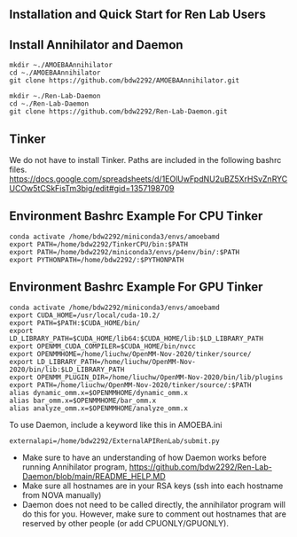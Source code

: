 ## Installation and Quick Start for Ren Lab Users

## Install Annihilator and Daemon
```
mkdir ~./AMOEBAAnnihilator
cd ~./AMOEBAAnnihilator
git clone https://github.com/bdw2292/AMOEBAAnnihilator.git

mkdir ~./Ren-Lab-Daemon
cd ~./Ren-Lab-Daemon
git clone https://github.com/bdw2292/Ren-Lab-Daemon.git
```

## Tinker
We do not have to install Tinker. Paths are included in the following bashrc files.
https://docs.google.com/spreadsheets/d/1EOlUwFpdNU2uBZ5XrHSvZnRYCUCOw5tCSkFisTm3big/edit#gid=1357198709


## Environment Bashrc Example For CPU Tinker
```
conda activate /home/bdw2292/miniconda3/envs/amoebamd
export PATH=/home/bdw2292/TinkerCPU/bin:$PATH
export PATH=/home/bdw2292/miniconda3/envs/p4env/bin/:$PATH
export PYTHONPATH=/home/bdw2292/:$PYTHONPATH
```

## Environment Bashrc Example For GPU Tinker
```
conda activate /home/bdw2292/miniconda3/envs/amoebamd
export CUDA_HOME=/usr/local/cuda-10.2/
export PATH=$PATH:$CUDA_HOME/bin/
export LD_LIBRARY_PATH=$CUDA_HOME/lib64:$CUDA_HOME/lib:$LD_LIBRARY_PATH
export OPENMM_CUDA_COMPILER=$CUDA_HOME/bin/nvcc
export OPENMMHOME=/home/liuchw/OpenMM-Nov-2020/tinker/source/
export LD_LIBRARY_PATH=/home/liuchw/OpenMM-Nov-2020/bin/lib:$LD_LIBRARY_PATH
export OPENMM_PLUGIN_DIR=/home/liuchw/OpenMM-Nov-2020/bin/lib/plugins
export PATH=/home/liuchw/OpenMM-Nov-2020/tinker/source/:$PATH
alias dynamic_omm.x=$OPENMMHOME/dynamic_omm.x
alias bar_omm.x=$OPENMMHOME/bar_omm.x
alias analyze_omm.x=$OPENMMHOME/analyze_omm.x

```

To use Daemon, include a keyword like this in AMOEBA.ini
```
externalapi=/home/bdw2292/ExternalAPIRenLab/submit.py
```

* Make sure to have an understanding of how Daemon works before running Annihilator program, https://github.com/bdw2292/Ren-Lab-Daemon/blob/main/README_HELP.MD
* Make sure all hostnames are in your RSA keys (ssh into each hostname from NOVA manually)
* Daemon does not need to be called directly, the annihilator program will do this for you. However, make sure to comment out hostnames that are reserved by other people (or add CPUONLY/GPUONLY).

